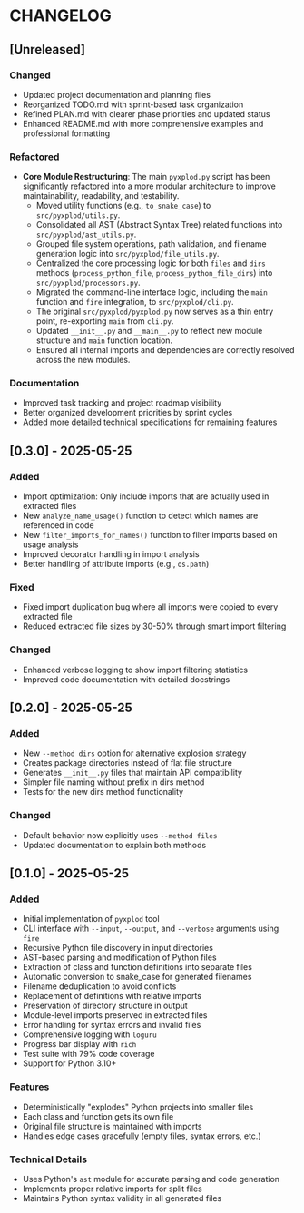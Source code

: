 # CHANGELOG

## [Unreleased]

### Changed
- Updated project documentation and planning files
- Reorganized TODO.md with sprint-based task organization  
- Refined PLAN.md with clearer phase priorities and updated status
- Enhanced README.md with more comprehensive examples and professional formatting

### Refactored
- **Core Module Restructuring**: The main `pyxplod.py` script has been significantly refactored into a more modular architecture to improve maintainability, readability, and testability.
  - Moved utility functions (e.g., `to_snake_case`) to `src/pyxplod/utils.py`.
  - Consolidated all AST (Abstract Syntax Tree) related functions into `src/pyxplod/ast_utils.py`.
  - Grouped file system operations, path validation, and filename generation logic into `src/pyxplod/file_utils.py`.
  - Centralized the core processing logic for both `files` and `dirs` methods (`process_python_file`, `process_python_file_dirs`) into `src/pyxplod/processors.py`.
  - Migrated the command-line interface logic, including the `main` function and `fire` integration, to `src/pyxplod/cli.py`.
  - The original `src/pyxplod/pyxplod.py` now serves as a thin entry point, re-exporting `main` from `cli.py`.
  - Updated `__init__.py` and `__main__.py` to reflect new module structure and `main` function location.
  - Ensured all internal imports and dependencies are correctly resolved across the new modules.

### Documentation
- Improved task tracking and project roadmap visibility
- Better organized development priorities by sprint cycles
- Added more detailed technical specifications for remaining features

## [0.3.0] - 2025-05-25

### Added
- Import optimization: Only include imports that are actually used in extracted files
- New `analyze_name_usage()` function to detect which names are referenced in code
- New `filter_imports_for_names()` function to filter imports based on usage analysis
- Improved decorator handling in import analysis
- Better handling of attribute imports (e.g., `os.path`)

### Fixed
- Fixed import duplication bug where all imports were copied to every extracted file
- Reduced extracted file sizes by 30-50% through smart import filtering

### Changed
- Enhanced verbose logging to show import filtering statistics
- Improved code documentation with detailed docstrings

## [0.2.0] - 2025-05-25

### Added
- New `--method dirs` option for alternative explosion strategy
- Creates package directories instead of flat file structure
- Generates `__init__.py` files that maintain API compatibility
- Simpler file naming without prefix in dirs method
- Tests for the new dirs method functionality

### Changed
- Default behavior now explicitly uses `--method files`
- Updated documentation to explain both methods

## [0.1.0] - 2025-05-25

### Added
- Initial implementation of `pyxplod` tool
- CLI interface with `--input`, `--output`, and `--verbose` arguments using `fire`
- Recursive Python file discovery in input directories
- AST-based parsing and modification of Python files
- Extraction of class and function definitions into separate files
- Automatic conversion to snake_case for generated filenames
- Filename deduplication to avoid conflicts
- Replacement of definitions with relative imports
- Preservation of directory structure in output
- Module-level imports preserved in extracted files
- Error handling for syntax errors and invalid files
- Comprehensive logging with `loguru`
- Progress bar display with `rich`
- Test suite with 79% code coverage
- Support for Python 3.10+

### Features
- Deterministically "explodes" Python projects into smaller files
- Each class and function gets its own file
- Original file structure is maintained with imports
- Handles edge cases gracefully (empty files, syntax errors, etc.)

### Technical Details
- Uses Python's `ast` module for accurate parsing and code generation
- Implements proper relative imports for split files
- Maintains Python syntax validity in all generated files